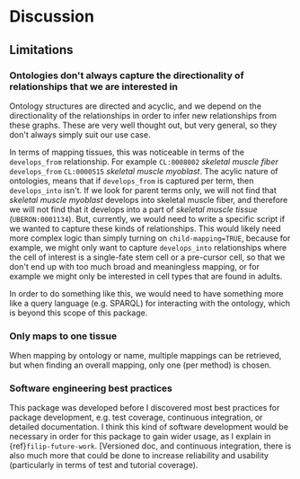 # Discussion

## Limitations
### Ontologies don't always capture the directionality of relationships that we are interested in
Ontology structures are directed and acyclic, and we depend on the directionality of the relationships in order to infer new relationships from these graphs. 
These are very well thought out, but very general, so they don't always simply suit our use case. 

In terms of mapping tissues, this was noticeable in terms of the `develops_from` relationship.
For example `CL:0008002` *skeletal muscle fiber* `develops_from` `CL:0000515` *skeletal muscle myoblast*. 
The acylic nature of ontologies, means that if `develops_from` is captured per term, then `develops_into` isn't.
If we look for parent terms only, we will not find that *skeletal muscle myoblast* develops into skeletal muscle fiber, and therefore we will not find that it develops into a part of *skeletal muscle tissue* (`UBERON:0001134`). 
But, currently, we would need to write a specific script if we wanted to capture these kinds of relationships. 
This would likely need more complex logic than simply turning on `child-mapping=TRUE`, because for example, we might only want to capture `develops_into` relationships where the cell of interest is a single-fate stem cell or a pre-cursor cell, so that we don't end up with too much broad and meaningless mapping, or for example we might only be interested in cell types that are found in adults.

In order to do something like this, we would need to have something more like a query language (e.g. SPARQL) for interacting with the ontology, which is beyond this scope of this package.

### Only maps to one tissue
[//]: # (TODO: Write)
When mapping by ontology or name, multiple mappings can be retrieved, but when finding an overall mapping, only one (per method) is chosen. 

### Software engineering best practices
[//]: # (TIDO: write)
This package was developed before I discovered most best practices for package development, e.g. test coverage, continuous integration, or detailed documentation. 
I think this kind of software development would be necessary in order for this package to gain wider usage, as I explain in {ref}`filip-future-work`. 
 [Versioned doc, and continuous integration, there is also much more that could be done to increase reliability and usability (particularly in terms of test and tutorial coverage).

